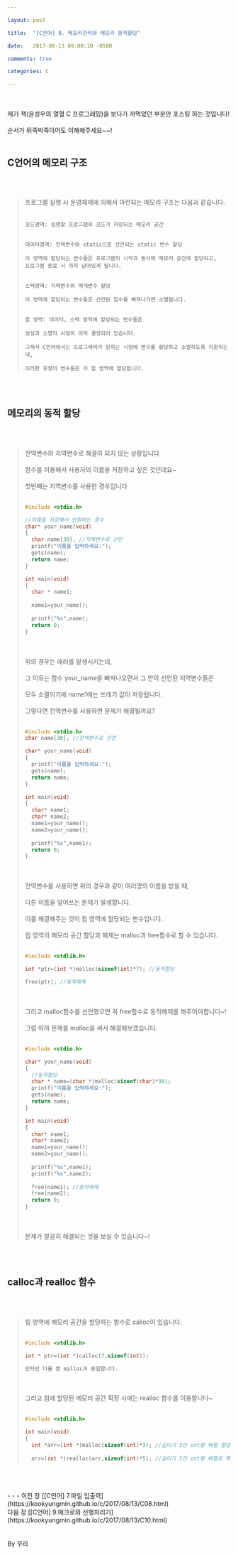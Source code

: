 ```yaml
---

layout: post

title:  "[C언어] 8. 메모리관리와 메모리 동적할당"

date:   2017-08-13 09:00:10 -0500

comments: true

categories: C

---
```




<br>
<br>
제가 책(윤성우의 열혈 C 프로그래밍)을 보다가 까먹었던 부분만 포스팅 하는 것입니다!
<br>
<br>
순서가 뒤죽박죽이어도 이해해주세요~~!
<br>
<br>

## C언어의 메모리 구조 

<br>
<br>

>프로그램 실행 시 운영체제에 의해서 마련되는 메모리 구조는 다음과 같습니다.
><br>
><br>
>
>```
>코드영역: 실행할 프로그램의 코드가 저장되는 메모리 공간
>
>
>데이터영역: 전역변수와 static으로 선언되는 static 변수 할당
>
>이 영역에 할당되는 변수들은 프로그램의 시작과 동시에 메모리 공간에 할당되고,
>프로그램 종료 시 까지 남아있게 됩니다.
>
>
>스택영역: 지역변수와 매개변수 할당
>
>이 영역에 할당되는 변수들은 선언된 함수를 빠져나가면 소멸됩니다.
>
>
>힙 영역: 데이터, 스택 영역에 할당되는 변수들은
> 
>생성과 소멸의 시점이 이미 결정되어 있습니다.
>
>그래서 C언어에서는 프로그래머가 원하는 시점에 변수를 할당하고 소멸하도록 지원하는데,
>
>이러한 유형의 변수들은 이 힙 영역에 할당됩니다.
>```

<br>
<br>

## 메모리의 동적 할당

<br>
<br>

>전역변수와 지역변수로 해결이 되지 않는 상황입니다
><br>
><br>
>함수를 이용해서 사용자의 이름을 저장하고 싶은 것인데요~
><br>
><br>
>첫번째는 지역변수를 사용한 경우입니다
><br>
><br>
>
>```C++
>#include <stdio.h>
>
>//이름을 저장해서 반환하는 함수
>char* your_name(void)
>{
>	char name[30]; //지역변수로 선언
>	printf("이름을 입력하세요:");
>	gets(name);
>	return name;
>}
>
>int main(void)
>{
>	char * name1;
>	
>	name1=your_name();
>	
>	printf("%s",name);
>	return 0;
>}
>```
>
><br>
><br>
>위의 경우는 에러를 발생시키는데,
><br>
><br>
>그 이유는 함수 your_name을 빠져나오면서 그 안의 선언된 지역변수들은
><br>
><br>
>모두 소멸되기에 name1에는 쓰레기 값이 저장됩니다.
><br>
><br>
>그렇다면 전역변수를 사용하면 문제가 해결될까요?
><br>
><br>
>
>```C++
>#include <stdio.h>
>char name[30]; //전역변수로 선언
>
>char* your_name(void)
>{
>	printf("이름을 입력하세요:");
>	gets(name);
>	return name;
>}
>
>int main(void)
>{
>	char* name1;
>	char* name2;
>	name1=your_name();
>	name2=your_name();
>	
>	printf("%s",name1);
>	return 0;
>}
>```
>
><br>
><br>
>전역변수를 사용하면 위의 경우와 같이 여러명의 이름을 받을 때,
><br>
><br>
>다른 이름을 덮어쓰는 문제가 발생합니다.
><br>
><br>
>이를 해결해주는 것이 힙 영역에 할당되는 변수입니다.
><br>
><br>
>힙 영역의 메모리 공간 할당과 해제는 malloc과 free함수로 할 수 있습니다.
><br>
><br>
>
>```C++
>#include <stdlib.h>
>
>int *ptr=(int *)malloc(sizeof(int)*7); //동적할당
>
>free(ptr); //동적해제
>```
>
><br>
><br>
>그리고 malloc함수를 선언했으면 꼭 free함수로 동적해제를 해주어야합니다~!
><br>
><br>
>그럼 아까 문제를 malloc을 써서 해결해보겠습니다.
><br>
><br>
>
>```C++
>#include <stdio.h>
>
>char* your_name(void)
>{
>	//동적할당
>	char * name=(char *)malloc(sizeof(char)*30);
>	printf("이름을 입력하세요:");
>	gets(name);
>	return name;
>}
>
>int main(void)
>{
>	char* name1;
>	char* name2;
>	name1=your_name();
>	name2=your_name();
>	
>	printf("%s",name1);
>	printf("%s",name2);
>	
>	free(name1); //동적해제
>	free(name2);
>	return 0;
>}
>```
>
><br>
><br>
>문제가 깔끔히 해결되는 것을 보실 수 있습니다~!

<br>
<br>

## calloc과 realloc 함수
<br>
<br>


>힙 영역에 메모리 공간을 할당하는 함수로 calloc이 있습니다.
><br>
><br>
>
>```C++
>#include <stdlib.h>
>
>int * ptr=(int *)calloc(7,sizeof(int));
>
>인자만 다를 뿐 malloc과 동일합니다.
>```
>
><br>
><br>
>그리고 힙에 할당된 메모리 공간 확장 시에는 realloc 함수를 이용합니다~
><br>
><br>
>
>```C++
>#include <stdlib.h>
>
>int main(void)
>{
>	int *arr=(int *)malloc(sizeof(int)*3); //길이가 3인 int형 배열 할당
>	
>	arr=(int *)realloc(arr,sizeof(int)*5); //길이가 5인 int형 배열로 확장
>```


	




<br>
<br>
<br>
- - -
이전 장 [[C언어] 7.파일 입출력](https://kookyungmin.github.io/c/2017/08/13/C08.html)
<br>
다음 장 [[C언어] 9.매크로와 선행처리기](https://kookyungmin.github.io/c/2017/08/13/C10.html)
<br>
<br>
<br>
By 꾸리
